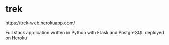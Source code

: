 # trek

https://trek-web.herokuapp.com/

Full stack application written in Python with Flask and PostgreSQL deployed on Heroku
